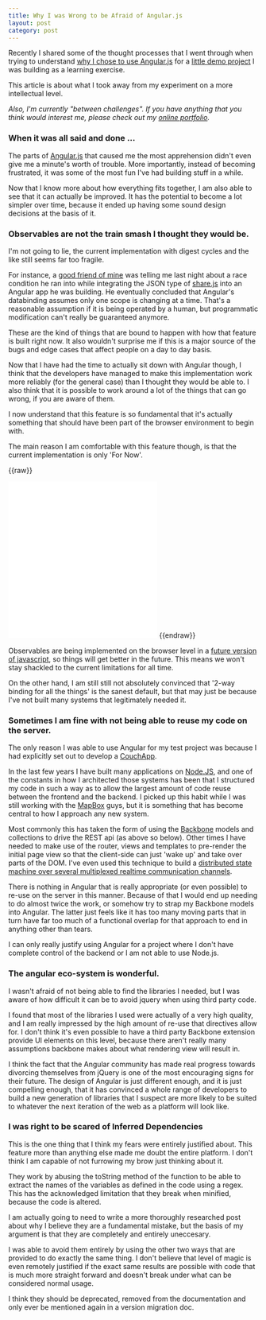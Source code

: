 ```yaml
---
title: Why I was Wrong to be Afraid of Angular.js
layout: post
category: post
---
```


Recently I shared some of the thought processes that I went through when trying to
understand [why I chose to use Angular.js](/2014/03/wrong-to-be-afraid-of-angular) for a [little demo project](/2014/03/mirror-tumblr-picture-blogs-browsr) I was building
as a learning exercise.

This article is about what I took away from my experiment on a more intellectual level.

_Also, I'm currently "between challenges". 
If you have anything that you think would interest me,
please check out my [online portfolio](/portfolio)._

### When it was all said and done ...

The parts of [Angular.js](http://angularjs.org/) that caused me the most apprehension didn't even give
me a minute's worth of trouble. More importantly, instead of becoming frustrated, it was some
of the most fun I've had building stuff in a while.

Now that I know more about how everything fits together, I am also able to see that
it can actually be improved. It has the potential to become a lot simpler over time,
because it ended up having some sound design decisions at the basis of it.

<a name="observables"> </a>

### Observables are not the train smash I thought they would be.

I'm not going to lie, the current implementation with digest cycles and the like still seems far too fragile.

For instance, a [good friend of mine](http://acko.net) was telling me last night about a race condition he ran into
while integrating the JSON type of [share.js](http://sharejs.org/) into an Angular app he was building. He eventually concluded
that Angular's databinding assumes only one scope is changing at a time. That's a reasonable assumption if
it is being operated by a human, but programmatic modification can't really be guaranteed anymore.

These are the kind of things that are bound to happen with how that feature is built right now.  It also
wouldn't surprise me if this is a major source of the bugs and edge cases that affect people on a day to day basis.

Now that I have had the time to actually sit down with Angular though, I think that the developers have
managed to make this implementation work more reliably (for the general case) than I thought they would be
able to. I also think that it is possible to work around a lot of the things that can go wrong, if you are aware of them.

I now understand that this feature is so fundamental that it's actually something that should have been part
of the browser environment to begin with.

The main reason I am comfortable with this feature though, is that the current implementation is only 'For Now'.

{{raw}}
<iframe class="youtube col-lg-12 col-md-12 col-sm-12 col-xs-12" height="315" src="//www.youtube.com/embed/maBRrGbkPEs" frameborder="0">
</iframe>
{{endraw}}

Observables are being implemented on the browser level in a [future version of javascript](http://wiki.ecmascript.org/doku.php?id=harmony:observe),
so things will get better in the future. This means we won't stay shackled to the current limitations for all time.

On the other hand, I am still still not absolutely convinced that '2-way binding for all the things' is the sanest default,
but that may just be because I've not built many systems that legitimately needed it.

<a name="reuse"> </a>

### Sometimes I am fine with not being able to reuse my code on the server. 

The only reason I was able to use Angular for my test project was because I had explicitly set out to develop a [CouchApp](http://couchapp.org/).

In the last few years I have built many applications on [Node.JS](http://nodejs.org), and one of the constants in how I architected those
systems has been that I structured my code in such a way as to allow the largest amount of code reuse between the frontend
and the backend. I picked up this habit while I was still working with the [MapBox](http://mapbox.com) guys, but it is
something that has become central to how I approach any new system.

Most commonly this has taken the form of using the [Backbone](http://backbonejs.org) models and collections to drive the REST api (as above so below).
Other times I have needed to make use of the router, views and templates to pre-render the initial page view so that the client-side can just 'wake up' and take over
parts of the DOM. I've even used this technique to build a [distributed state machine over several multiplexed realtime communication channels](/2014/03/werewolves-io-alpha).

There is nothing in Angular that is really appropriate (or even possible) to re-use on the server in this manner. Because of that I would
end up needing to do almost twice the work, or somehow try to strap my Backbone models into Angular. The latter just feels like it has
too many moving parts that in turn have far too much of a functional overlap for that approach to end in anything other than tears. 

I can only really justify using Angular for a project where I don't have complete control of the backend or I am not able to use Node.js.

<a name='libraries'> </a>

### The angular eco-system is wonderful.

I wasn't afraid of not being able to find the libraries I needed, but I was aware of how difficult it can be to avoid jquery when
using third party code.

I found that most of the libraries I used were actually of a very high quality, and I am really impressed by the high amount of
re-use that directives allow for. I don't think it's even possible to have a third party Backbone extension provide UI elements
on this level, because there aren't really many assumptions backbone makes about what rendering view will result in.

I think the fact that the Angular community has made real progress towards divorcing themselves from jQuery is one
of the most encouraging signs for their future. The design of Angular is just different enough, and it is just compelling enough,
that it has convinced a whole range of developers to build a new generation of libraries that I suspect are more likely to be suited to
whatever the next iteration of the web as a platform will look like.

<a name='di'> </a>

### I was right to be scared of Inferred Dependencies

This is the one thing that I think my fears were entirely justified about. This feature more than anything else
made me doubt the entire platform. I don't think I am capable of not furrowing my brow just thinking about it.

They work by abusing the toString method of the function to be able to extract the names of the variables as
defined in the code using a regex. This has the acknowledged limitation that they break when minified,
because the code is altered.

I am actually going to need to write a more thoroughly researched post about why I believe they are a fundamental mistake,
but the basis of my argument is that they are completely and entirely uneccesary.

I was able to avoid them entirely by using the other two ways that are provided to do exactly the same thing. I don't
believe that level of magic is even remotely justified if the exact same results are possible with code that is
much more straight forward and doesn't break under what can be considered normal usage.

I think they should be deprecated, removed from the documentation and only ever be mentioned again in a version migration doc.
